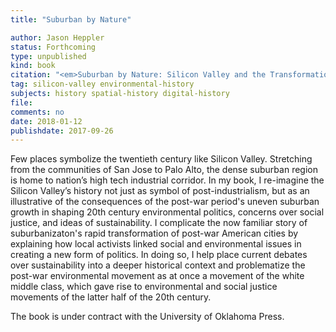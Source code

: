 ```yaml
---
title: "Suburban by Nature"

author: Jason Heppler
status: Forthcoming
type: unpublished
kind: book
citation: "<em>Suburban by Nature: Silicon Valley and the Transformation of American Environmental Politics</em>. University of Oklahoma Press, forthcoming."
tag: silicon-valley environmental-history
subjects: history spatial-history digital-history
file:
comments: no
date: 2018-01-12
publishdate: 2017-09-26
---
```


Few places symbolize the twentieth century like Silicon Valley. Stretching from the communities of San Jose to Palo Alto, the dense suburban region is home to nation’s high tech industrial corridor. In my book, I re-imagine the Silicon Valley’s history not just as symbol of post-industrialism, but as an illustrative of the consequences of the post-war period's uneven suburban growth in shaping 20th century environmental politics, concerns over social justice, and ideas of sustainability. I complicate the now familiar story of suburbanizaton's rapid transformation of post-war American cities by explaining how local activists linked social and environmental issues in creating a new form of politics. In doing so, I help place current debates over sustainability into a deeper historical context and problematize the post-war environmental movement as at once a movement of the white middle class, which gave rise to environmental and social justice movements of the latter half of the 20th century.

The book is under contract with the University of Oklahoma Press.
